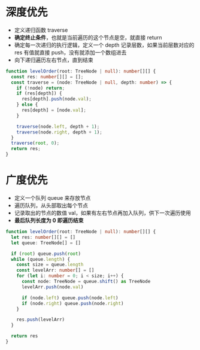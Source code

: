 
# 深度优先

- 定义递归函数 traverse
- **确定终止条件**，也就是当前遍历的这个节点是空，就直接 return
- 确定每一次递归的执行逻辑，定义一个 depth 记录层数，如果当前层数对应的 res 有值就直接 push，没有就添加一个数组进去
- 向下递归遍历左右节点，直到结束

```ts
function levelOrder(root: TreeNode | null): number[][] {
  const res: number[][] = [];
  const traverse = (node: TreeNode | null, depth: number) => {
    if (!node) return;
    if (res[depth]) {
      res[depth].push(node.val);
    } else {
      res[depth] = [node.val];
    }

    traverse(node.left, depth + 1);
    traverse(node.right, depth + 1);
  }
  traverse(root, 0);
  return res;
}
```

# 广度优先

- 定义一个队列 queue 来存放节点
- 遍历队列，从头部取出每个节点
- 记录取出的节点的数值 val，如果有左右节点再加入队列，供下一次遍历使用
- **最后队列长度为 0 即遍历结束**

```ts
function levelOrder(root: TreeNode | null): number[][] {
  let res: number[][] = []
  let queue: TreeNode[] = []

  if (root) queue.push(root)
  while (queue.length) {
    const size = queue.length
    const levelArr: number[] = []
    for (let i: number = 0; i < size; i++) {
      const node: TreeNode = queue.shift() as TreeNode
      levelArr.push(node.val)

      if (node.left) queue.push(node.left)
      if (node.right) queue.push(node.right)
    }

    res.push(levelArr)
  }

  return res
}
```
